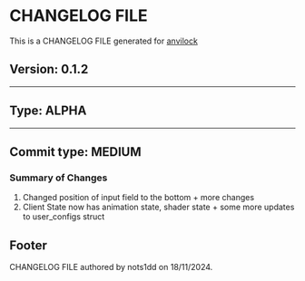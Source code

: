 # CHANGELOG FILE

This is a CHANGELOG FILE generated for [anvilock](https://github.com/muvilon/anvilock)

## Version: 0.1.2

---

## Type: **ALPHA**

---

## Commit type: **MEDIUM**

### Summary of Changes

1. Changed position of input field to the bottom + more changes
2. Client State now has animation state, shader state + some more updates to user_configs struct

## Footer

CHANGELOG FILE authored by nots1dd on 18/11/2024.
